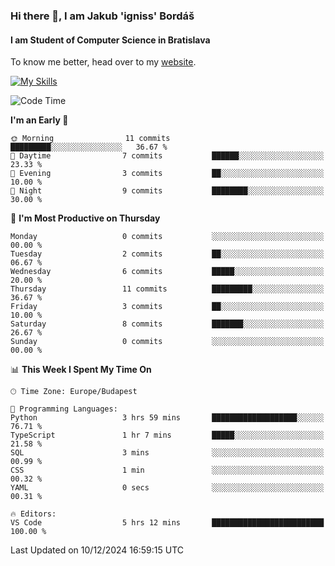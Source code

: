 ### Hi there 👋, I am Jakub 'igniss' Bordáš

#### I am Student of Computer Science in Bratislava
To know me better, head over to my [website](https://bordas.sk).

[![My Skills](https://skillicons.dev/icons?i=js,html,css,figma,svelte,java,kotlin,python,postgresql,typescript,nest,nodejs)](https://bordas.sk)


<!--START_SECTION:waka-->
![Code Time](http://img.shields.io/badge/Code%20Time-1%2C612%20hrs%208%20mins-blue)

**I'm an Early 🐤** 

```text
🌞 Morning                11 commits          █████████░░░░░░░░░░░░░░░░   36.67 % 
🌆 Daytime                7 commits           ██████░░░░░░░░░░░░░░░░░░░   23.33 % 
🌃 Evening                3 commits           ██░░░░░░░░░░░░░░░░░░░░░░░   10.00 % 
🌙 Night                  9 commits           ████████░░░░░░░░░░░░░░░░░   30.00 % 
```
📅 **I'm Most Productive on Thursday** 

```text
Monday                   0 commits           ░░░░░░░░░░░░░░░░░░░░░░░░░   00.00 % 
Tuesday                  2 commits           ██░░░░░░░░░░░░░░░░░░░░░░░   06.67 % 
Wednesday                6 commits           █████░░░░░░░░░░░░░░░░░░░░   20.00 % 
Thursday                 11 commits          █████████░░░░░░░░░░░░░░░░   36.67 % 
Friday                   3 commits           ██░░░░░░░░░░░░░░░░░░░░░░░   10.00 % 
Saturday                 8 commits           ███████░░░░░░░░░░░░░░░░░░   26.67 % 
Sunday                   0 commits           ░░░░░░░░░░░░░░░░░░░░░░░░░   00.00 % 
```


📊 **This Week I Spent My Time On** 

```text
🕑︎ Time Zone: Europe/Budapest

💬 Programming Languages: 
Python                   3 hrs 59 mins       ███████████████████░░░░░░   76.71 % 
TypeScript               1 hr 7 mins         █████░░░░░░░░░░░░░░░░░░░░   21.58 % 
SQL                      3 mins              ░░░░░░░░░░░░░░░░░░░░░░░░░   00.99 % 
CSS                      1 min               ░░░░░░░░░░░░░░░░░░░░░░░░░   00.32 % 
YAML                     0 secs              ░░░░░░░░░░░░░░░░░░░░░░░░░   00.31 % 

🔥 Editors: 
VS Code                  5 hrs 12 mins       █████████████████████████   100.00 % 
```


 Last Updated on 10/12/2024 16:59:15 UTC
<!--END_SECTION:waka-->
